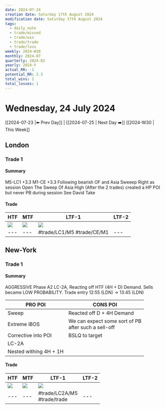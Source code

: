 ```yaml
---
date: 2024-07-24
creation date: Saturday 17th August 2024
modification date: Saturday 17th August 2024
tags:
  - daily_note
  - trade/missed
  - trade/win
  - trade/trade
  - trade/loss
weekly: 2024-W30
monthly: 2024-07
quarterly: 2024-Q3
yearly: 2024-Y
actual_RR: -1
potential_RR: 2.3
total_wins: 1
total_losses: 1
---
```

# Wednesday, 24 July 2024

 [[2024-07-23 |⬅️ Prev Day]] | [[2024-07-25 | Next Day ➡️]] [[2024-W30 | This Week]]

## London 
### Trade 1
#### Summary
M5-LC1 +3.3 
M1-CE +3.3 
Following bearish OF and Asia Sweeep Right as session Open The Sweep Of Asia High (After the 2 trades) created a HP POI but never PB during session See David Take
#### Trade
| HTF                                                      | MTF                                                      | LTF-1                                                    | LTF-2 |
| -------------------------------------------------------- | -------------------------------------------------------- | -------------------------------------------------------- | ----- |
| ![](https://s3.tradingview.com/snapshots/o/OLj67Oj7.png) | ![](https://s3.tradingview.com/snapshots/q/q4feDB7s.png) | ![](https://s3.tradingview.com/snapshots/g/G6SctItb.png) | ![]() |
| ---                                                      | ---                                                      | #trade/LC1/M5 #trade/CE/M1                               | ---   |

## New-York
### Trade 1
#### Summary
AGGRESSIVE Phase A2 LC-2A, Reacting off HTF (4H + D) Demand. Sells became LOW PROBABILITY. Trade entry 12:55 (LDN) → 13:45 (LDN)

| **PRO POI**                | **CONS POI**                                                |
| ---------------------- | ------------------------------------------------------- |
| Sweep                  | Reacted off D + 4H Demand                               |
| Extreme iBOS           | We can expect some sort of PB <br>after such a sell-off |
| Corrective into POI    | BSLQ to target                                          |
| LC-2A                  |                                                         |
| Nested withing 4H + 1H |                                                         |

#### Trade
| HTF                                                      | MTF                                                      | LTF-1                                                    | LTF-2 |
| -------------------------------------------------------- | -------------------------------------------------------- | -------------------------------------------------------- | ----- |
| ![](https://s3.tradingview.com/snapshots/o/OLj67Oj7.png) | ![](https://s3.tradingview.com/snapshots/q/q4feDB7s.png) | ![](https://s3.tradingview.com/snapshots/p/pLZT108G.png) | ![]() |
| ---                                                      | ---                                                      | #trade/LC2A/M5 <br> #trade/trade                                         | ---   |
